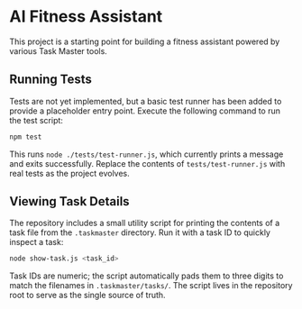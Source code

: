 # AI Fitness Assistant

This project is a starting point for building a fitness assistant powered by various Task Master tools.

## Running Tests

Tests are not yet implemented, but a basic test runner has been added to provide a placeholder entry point. Execute the following command to run the test script:

```bash
npm test
```

This runs `node ./tests/test-runner.js`, which currently prints a message and exits successfully. Replace the contents of `tests/test-runner.js` with real tests as the project evolves.

## Viewing Task Details

The repository includes a small utility script for printing the contents of a task file from the `.taskmaster` directory. Run it with a task ID to quickly inspect a task:

```bash
node show-task.js <task_id>
```

Task IDs are numeric; the script automatically pads them to three digits to match the filenames in `.taskmaster/tasks/`.
The script lives in the repository root to serve as the single source of truth.

